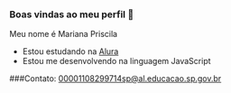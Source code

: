### Boas vindas ao meu perfil 🍒
Meu nome é Mariana Priscila
- Estou estudando na [Alura](https://ww.alura.com.br/)
- Estou me desenvolvendo na linguagem JavaScript

###Contato:
00001108299714sp@al.educacao.sp.gov.br
  
